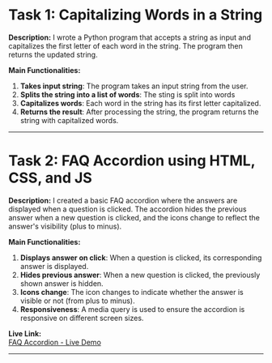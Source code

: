 # Task 1: Capitalizing Words in a String

**Description:**
I wrote a Python program that accepts a string as input and capitalizes the first letter of each word in the string. The program then returns the updated string.

**Main Functionalities:**
1. **Takes input string**: The program takes an input string from the user.
2. **Splits the string into a list of words**: The sting is split into words
3. **Capitalizes words**: Each word in the string has its first letter capitalized.
3. **Returns the result**: After processing the string, the program returns the string with capitalized words.

---






# Task 2: FAQ Accordion using HTML, CSS, and JS

**Description:**
I created a basic FAQ accordion where the answers are displayed when a question is clicked. The accordion hides the previous answer when a new question is clicked, and the icons change to reflect the answer's visibility (plus to minus).

**Main Functionalities:**
1. **Displays answer on click**: When a question is clicked, its corresponding answer is displayed.
2. **Hides previous answer**: When a new question is clicked, the previously shown answer is hidden.
3. **Icons change**: The icon changes to indicate whether the answer is visible or not (from plus to minus).
4. **Responsiveness**: A media query is used to ensure the accordion is responsive on different screen sizes.

**Live Link:**  
[FAQ Accordion - Live Demo](https://technical-test-git-main-samwel-njugunas-projects.vercel.app/)

---

